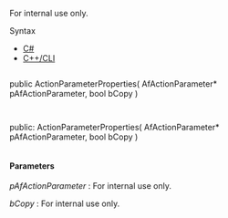 For internal use only.

Syntax

* [C#](#i-syntax-CS)
* [C++/CLI](#i-syntax-CPP2005)

```
```
public ActionParameterProperties( 
   AfActionParameter* pAfActionParameter,
   bool bCopy
)
```
```

```
```
public:
ActionParameterProperties( 
   AfActionParameter* pAfActionParameter,
   bool bCopy
)
```
```

#### Parameters

*pAfActionParameter*
:   For internal use only.

*bCopy*
:   For internal use only.

